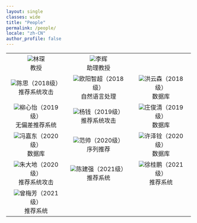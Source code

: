 ```yaml
---
layout: single
classes: wide
title: "People"
permalink: /people/
locale: "zh-CN"
author_profile: false
---
```


<table>
    <tr>
        <td><center><img src="D:\image\linchen.jpg">林琛<br>教授</center></td>
        <td><center><img src="D:\image\lihui.jpg">李辉<br>助理教授</center></td>
    </tr>
    <tr>
        <td><center><img src="D:\image\chensi.jpg">陈思（2018级）<br>推荐系统攻击</center></td>
        <td><center><img src="D:\image\ouyangzhichao.jpg">欧阳智超（2018级）<br>自然语言处理</center></td>
        <td><center><img src="D:\image\hongyunsen.jpg">洪云森（2018级）<br>数据库</center></td>
    </tr>
    <tr>
        <td><center><img src="D:\image\liuxinyi.jpg">柳心怡（2019级）<br>无偏差推荐系统</center></td>
        <td><center><img src="D:\image\yangqian.jpg">杨钱（2019级）<br>推荐系统攻击</center></td>
        <td><center><img src="D:\image\zhuangjunqing.jpg">庄俊清（2019级）<br>数据库</center></td>
    </tr>
    <tr>
        <td><center><img src="D:\image\fengjiadong.jpg">冯嘉东（2020级）<br>数据库</center></td>
        <td><center><img src="D:\image\fanshuai.jpg">范帅（2020级）<br>序列推荐</center></td>
        <td><center><img src="D:\image\xuzequan.jpg">许泽铨（2020级）<br>数据库</center></td>      
    </tr>
    <tr>
        <td><center><img src="D:\image\zhudadi.jpg">朱大地（2020级）<br>推荐系统攻击</center></td>
    	<td><center><img src="D:\image\chenjianqiang.jpg">陈建强（2021级）<br>推荐系统</center></td>
        <td><center><img src="D:\image\xuguipeng.jpg">徐桂鹏（2021级）<br>推荐系统</center></td>
    </tr>
    <tr>
        <td><center><img src="D:\image\zengmeifang.jpg">曾梅芳（2021级）<br>推荐系统</center></td>
    </tr>
</table>


